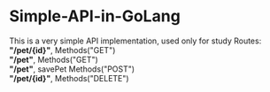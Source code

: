 # Simple-API-in-GoLang
This is a very simple API implementation, used only for study
Routes:
<br>
<b>"/pet/{id}"</b>, Methods("GET") <br>
<b>"/pet"</b>, Methods("GET") <br>
<b>"/pet"</b>, savePet Methods("POST") <br>
<b>"/pet/{id}"</b>, Methods("DELETE") <br>

